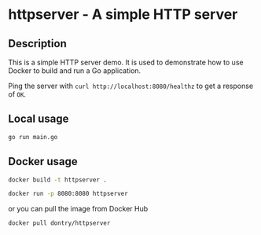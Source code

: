 # httpserver - A simple HTTP server

## Description
This is a simple HTTP server demo. It is used to demonstrate how to use Docker to build and run a Go application.  

Ping the server with `curl http://localhost:8080/healthz` to get a response of `OK`.

## Local usage 

```bash
go run main.go
```

## Docker usage

```bash
docker build -t httpserver .

docker run -p 8080:8080 httpserver
```

or you can pull the image from Docker Hub

```bash
docker pull dontry/httpserver
```
